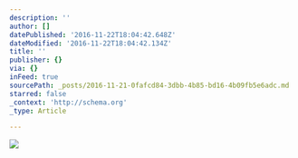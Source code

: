 ```yaml
---
description: ''
author: []
datePublished: '2016-11-22T18:04:42.648Z'
dateModified: '2016-11-22T18:04:42.134Z'
title: ''
publisher: {}
via: {}
inFeed: true
sourcePath: _posts/2016-11-21-0fafcd84-3dbb-4b85-bd16-4b09fb5e6adc.md
starred: false
_context: 'http://schema.org'
_type: Article

---
```

![](https://the-grid-user-content.s3-us-west-2.amazonaws.com/fbee15c2-1f01-4a2d-899f-b54915d8cb4a.jpg)